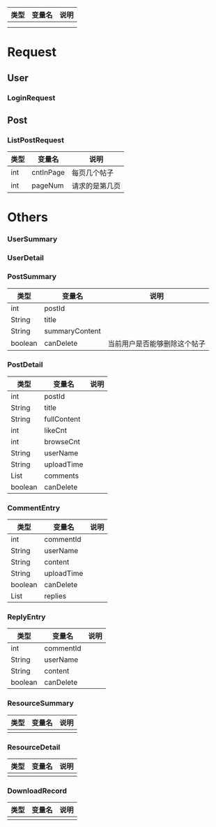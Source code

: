 | 类型 | 变量名 | 说明 |
| ---- | ------ | ---- |
|      |        |      |
|      |        |      |

# Request

## User

### LoginRequest

## Post

### ListPostRequest

| 类型 | 变量名    | 说明           |
| ---- | --------- | -------------- |
| int  | cntInPage | 每页几个帖子   |
| int  | pageNum   | 请求的是第几页 |

# Others

### UserSummary

### UserDetail

### PostSummary

| 类型    | 变量名         | 说明                         |
| ------- | -------------- | ---------------------------- |
| int     | postId         |                              |
| String  | title          |                              |
| String  | summaryContent |                              |
| boolean | canDelete      | 当前用户是否能够删除这个帖子 |

### PostDetail

| 类型               | 变量名      | 说明 |
| ------------------ | ----------- | ---- |
| int                | postId      |      |
| String             | title       |      |
| String             | fullContent |      |
| int                | likeCnt     |      |
| int                | browseCnt   |      |
| String             | userName    |      |
| String             | uploadTime  |      |
| List<CommentEntry> | comments    |      |
| boolean            | canDelete   |      |

### CommentEntry

| 类型             | 变量名     | 说明 |
| ---------------- | ---------- | ---- |
| int              | commentId  |      |
| String           | userName   |      |
| String           | content    |      |
| String           | uploadTime |      |
| boolean          | canDelete  |      |
| List<ReplyEntry> | replies    |      |

### ReplyEntry

| 类型    | 变量名    | 说明 |
| ------- | --------- | ---- |
| int     | commentId |      |
| String  | userName  |      |
| String  | content   |      |
| boolean | canDelete |      |

### ResourceSummary

| 类型 | 变量名 | 说明 |
| ---- | ------ | ---- |
|      |        |      |

### ResourceDetail

| 类型 | 变量名 | 说明 |
| ---- | ------ | ---- |
|      |        |      |

### DownloadRecord

| 类型 | 变量名 | 说明 |
| ---- | ------ | ---- |
|      |        |      |

